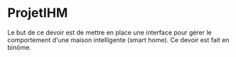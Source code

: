 # ProjetIHM

Le but de ce devoir est de mettre en place une interface pour gérer le comportement d'une maison intelligente (smart home). Ce devoir est fait en binôme.
